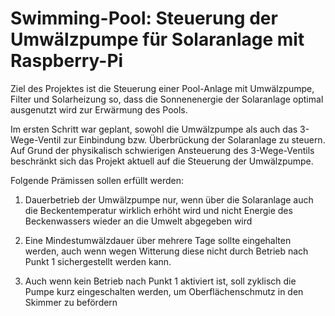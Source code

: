 Swimming-Pool: Steuerung der Umwälzpumpe für Solaranlage mit Raspberry-Pi
========

Ziel des Projektes ist die Steuerung einer Pool-Anlage mit Umwälzpumpe, Filter und Solarheizung so,
dass die Sonnenenergie der Solaranlage optimal ausgenutzt wird zur Erwärmung des Pools.

Im ersten Schritt war geplant, sowohl die Umwälzpumpe als auch das 3-Wege-Ventil zur Einbindung bzw. Überbrückung der Solaranlage zu steuern.
Auf Grund der physikalisch schwierigen Ansteuerung des 3-Wege-Ventils beschränkt sich das Projekt aktuell auf die Steuerung der Umwälzpumpe.

Folgende Prämissen sollen erfüllt werden:

1. Dauerbetrieb der Umwälzpumpe nur, wenn über die Solaranlage auch die Beckentemperatur wirklich erhöht wird und nicht Energie des Beckenwassers wieder an die Umwelt abgegeben wird

2. Eine Mindestumwälzdauer über mehrere Tage sollte eingehalten werden, auch wenn wegen Witterung diese nicht durch Betrieb nach Punkt 1 sichergestellt werden kann.

3. Auch wenn kein Betrieb nach Punkt 1 aktiviert ist, soll zyklisch die Pumpe kurz eingeschalten werden, um Oberflächenschmutz in den Skimmer zu befördern

